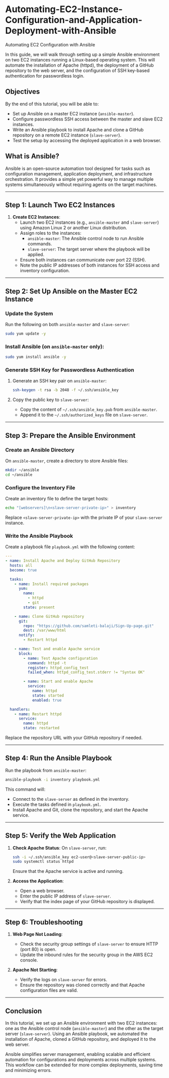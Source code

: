 # Automating-EC2-Instance-Configuration-and-Application-Deployment-with-Ansible

Automating EC2 Configuration with Ansible

In this guide, we will walk through setting up a simple Ansible environment on two EC2 instances running a Linux-based operating system. This will automate the installation of Apache (httpd), the deployment of a GitHub repository to the web server, and the configuration of SSH key-based authentication for passwordless login.

## Objectives
By the end of this tutorial, you will be able to:
- Set up Ansible on a master EC2 instance (`ansible-master`).
- Configure passwordless SSH access between the master and slave EC2 instances.
- Write an Ansible playbook to install Apache and clone a GitHub repository on a remote EC2 instance (`slave-server`).
- Test the setup by accessing the deployed application in a web browser.

## What is Ansible?
Ansible is an open-source automation tool designed for tasks such as configuration management, application deployment, and infrastructure orchestration. It provides a simple yet powerful way to manage multiple systems simultaneously without requiring agents on the target machines.

---

## Step 1: Launch Two EC2 Instances

1. **Create EC2 Instances**:
   - Launch two EC2 instances (e.g., `ansible-master` and `slave-server`) using Amazon Linux 2 or another Linux distribution.
   - Assign roles to the instances:
     - `ansible-master`: The Ansible control node to run Ansible commands.
     - `slave-server`: The target server where the playbook will be applied.
   - Ensure both instances can communicate over port 22 (SSH).
   - Note the public IP addresses of both instances for SSH access and inventory configuration.

---

## Step 2: Set Up Ansible on the Master EC2 Instance

### Update the System
Run the following on both `ansible-master` and `slave-server`:
```bash
sudo yum update -y
```

### Install Ansible (on `ansible-master` only):
```bash
sudo yum install ansible -y
```

### Generate SSH Key for Passwordless Authentication
1. Generate an SSH key pair on `ansible-master`:
   ```bash
   ssh-keygen -t rsa -b 2048 -f ~/.ssh/ansible_key
   ```

2. Copy the public key to `slave-server`:
   - Copy the content of `~/.ssh/ansible_key.pub` from `ansible-master`.
   - Append it to the `~/.ssh/authorized_keys` file on `slave-server`.

---

## Step 3: Prepare the Ansible Environment

### Create an Ansible Directory
On `ansible-master`, create a directory to store Ansible files:
```bash
mkdir ~/ansible
cd ~/ansible
```

### Configure the Inventory File
Create an inventory file to define the target hosts:
```bash
echo "[webservers]\n<slave-server-private-ip>" > inventory
```
Replace `<slave-server-private-ip>` with the private IP of your `slave-server` instance.

### Write the Ansible Playbook
Create a playbook file `playbook.yml` with the following content:
```yaml
---
- name: Install Apache and Deploy GitHub Repository
  hosts: all
  become: true

  tasks:
    - name: Install required packages
      yum:
        name:
          - httpd
          - git
        state: present

    - name: Clone GitHub repository
      git:
        repo: "https://github.com/samleti-balaji/Sign-Up-page.git"
        dest: /var/www/html
      notify:
        - Restart httpd

    - name: Test and enable Apache service
      block:
        - name: Test Apache configuration
          command: httpd -t
          register: httpd_config_test
          failed_when: httpd_config_test.stderr != "Syntax OK"

        - name: Start and enable Apache
          service:
            name: httpd
            state: started
            enabled: true

  handlers:
    - name: Restart httpd
      service:
        name: httpd
        state: restarted
```
Replace the repository URL with your GitHub repository if needed.

---

## Step 4: Run the Ansible Playbook

Run the playbook from `ansible-master`:
```bash
ansible-playbook -i inventory playbook.yml
```
This command will:
- Connect to the `slave-server` as defined in the inventory.
- Execute the tasks defined in `playbook.yml`.
- Install Apache and Git, clone the repository, and start the Apache service.

---

## Step 5: Verify the Web Application

1. **Check Apache Status**:
   On `slave-server`, run:
   ```bash
   ssh -i ~/.ssh/ansible_key ec2-user@<slave-server-public-ip>
   sudo systemctl status httpd
   ```
   Ensure that the Apache service is active and running.

2. **Access the Application**:
   - Open a web browser.
   - Enter the public IP address of `slave-server`.
   - Verify that the index page of your GitHub repository is displayed.

---

## Step 6: Troubleshooting

1. **Web Page Not Loading**:
   - Check the security group settings of `slave-server` to ensure HTTP (port 80) is open.
   - Update the inbound rules for the security group in the AWS EC2 console.

2. **Apache Not Starting**:
   - Verify the logs on `slave-server` for errors.
   - Ensure the repository was cloned correctly and that Apache configuration files are valid.

---

## Conclusion
In this tutorial, we set up an Ansible environment with two EC2 instances: one as the Ansible control node (`ansible-master`) and the other as the target server (`slave-server`). Using an Ansible playbook, we automated the installation of Apache, cloned a GitHub repository, and deployed it to the web server.

Ansible simplifies server management, enabling scalable and efficient automation for configurations and deployments across multiple systems. This workflow can be extended for more complex deployments, saving time and minimizing errors.




